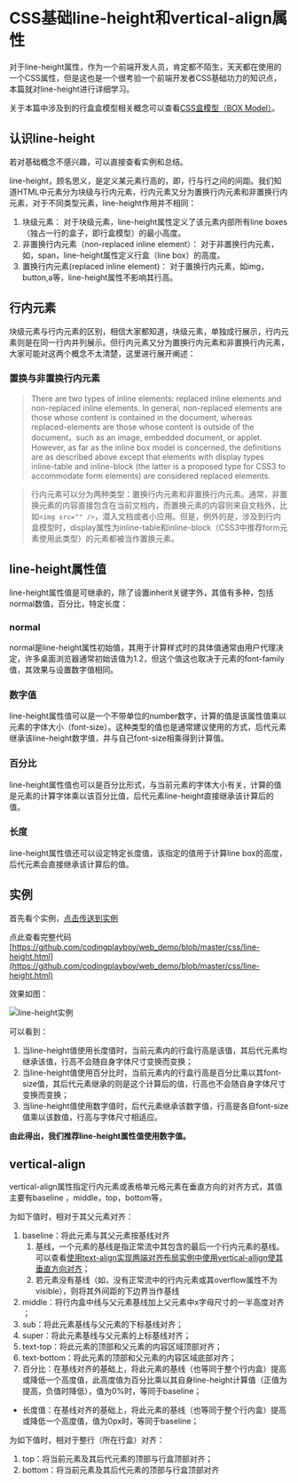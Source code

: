 # CSS基础line-height和vertical-align属性

对于line-height属性，作为一个前端开发人员，肯定都不陌生，天天都在使用的一个CSS属性，但是这也是一个很考验一个前端开发者CSS基础功力的知识点，本篇就对line-height进行详细学习。

关于本篇中涉及到的行盒盒模型相关概念可以查看[CSS盒模型（BOX Model）](http://blog.codingplayboy.com/2016/11/26/css_box_model/)。

## 认识line-height

若对基础概念不感兴趣，可以直接查看实例和总结。

line-height，顾名思义，是定义某元素行高的，即，行与行之间的间距。我们知道HTML中元素分为块级与行内元素，行内元素又分为置换行内元素和非置换行内元素，对于不同类型元素，line-height作用并不相同：

1. 块级元素： 对于块级元素，line-height属性定义了该元素内部所有line boxes（独占一行的盒子，即行盒模型）的最小高度。
2. 非置换行内元素（non-replaced inline element）： 对于非置换行内元素，如，span，line-height属性定义行盒（line box）的高度。
3. 置换行内元素(replaced inline element)： 对于置换行内元素，如img，button,a等，line-height属性不影响其行高。

## 行内元素

块级元素与行内元素的区别，相信大家都知道，块级元素，单独成行展示，行内元素则是在同一行内并列展示。但行内元素又分为置换行内元素和非置换行内元素，大家可能对这两个概念不太清楚，这里进行展开阐述：

### 置换与非置换行内元素

> There are two types of inline elements: replaced inline elements and non-replaced inline elements. In general, non-replaced elements are those whose content is contained in the document, whereas replaced-elements are those whose content is outside of the document，such as an image, embedded document, or applet. 
However, as far as the inline box model is concerned, the definitions are as described above except that elements with display types  inline-table and inline-block (the latter is a proposed type for CSS3 to accommodate form elements) are considered replaced elements.

> 行内元素可以分为两种类型：置换行内元素和非置换行内元素。通常，非置换元素的内容直接包含在当前文档内，而置换元素的内容则来自文档外，比如`<img src="" />`，潜入文档或者小应用。但是，例外的是，涉及到行内盒模型时，display属性为inline-table和inline-block（CSS3中推荐form元素使用此类型）的元素都被当作置换元素。

## line-height属性值

line-height属性值是可继承的，除了设置inherit关键字外，其值有多种，包括normal数值，百分比，特定长度：

### normal

normal是line-height属性初始值，其用于计算样式时的具体值通常由用户代理决定，许多桌面浏览器通常初始该值为1.2，但这个值这也取决于元素的font-family值，其效果与设置数字值相同。

### 数字值

line-height属性值可以是一个不带单位的number数字，计算的值是该属性值乘以元素的字体大小（font-size）。这种类型的值也是通常建议使用的方式，后代元素继承该line-height数字值，并与自己font-size相乘得到计算值。

### 百分比

line-height属性值也可以是百分比形式，与当前元素的字体大小有关，计算的值是元素的计算字体乘以该百分比值，后代元素line-height直接继承该计算后的值。

### 长度

line-height属性值还可以设定特定长度值，该指定的值用于计算line box的高度，后代元素会直接继承该计算后的值。

## 实例

首先看个实例，[点击传送到实例](http://demo.codingplayboy.com/demo/smallcase/htc/line-height.html)

点此查看完整代码 [https://github.com/codingplayboy/web_demo/blob/master/css/line-height.html](https://github.com/codingplayboy/web_demo/blob/master/css/line-height.html)

效果如图：

![line-height实例](http://blog.codingplayboy.com/wp-content/uploads/2016/12/line-height.png)

可以看到：

1. 当line-height值使用长度值时，当前元素内的行盒行高是该值，其后代元素均继承该值，行高不会随自身字体尺寸变换而变换；
1. 当line-height值使用百分比时，当前元素内的行盒行高是百分比乘以其font-size值，其后代元素继承的则是这个计算后的值，行高也不会随自身字体尺寸变换而变换；
1. 当line-height值使用数字值时，后代元素继承该数字值，行高是各自font-size值乘以该数值，行高与字体尺寸相适应。

**由此得出，我们推荐line-height属性值使用数字值。**

## vertical-align

vertical-align属性指定行内元素或表格单元格元素在垂直方向的对齐方式，其值主要有baseline
，middle，top，bottom等，

为如下值时，相对于其父元素对齐：

1. baseline：将此元素与其父元素按基线对齐
    1. 基线，一个元素的基线是指正常流中其包含的最后一个行内元素的基线。可以查看[使用text-align实现两端对齐布局实例中使用vertical-allign使其垂直方向对齐](http://blog.codingplayboy.com/2016/10/01/justify_layout/)；
    1. 若元素没有基线（如，没有正常流中的行内元素或其overflow属性不为visible），则将其外间距的下边界当作基线
1. middle：将行内盒中线与父元素基线加上父元素中x字母尺寸的一半高度对齐  ；
1. sub：将此元素基线与父元素的下标基线对齐；
1. super：将此元素基线与父元素的上标基线对齐；
1. text-top：将此元素的顶部和父元素的内容区域顶部对齐；
1. text-bottom：将此元素的顶部和父元素的内容区域底部对齐；
1. 百分比：在基线对齐的基础上，将此元素的基线（也等同于整个行内盒）提高或降低一个高度值，此高度值为百分比乘以其自身line-height计算值（正值为提高，负值时降低），值为0%时，等同于baseline；
- 长度值：在基线对齐的基础上，将此元素的基线（也等同于整个行内盒）提高或降低一个高度值，值为0px时，等同于baseline；
    
为如下值时，相对于整行（所在行盒）对齐：

1. top：将当前元素及其后代元素的顶部与行盒顶部对齐；
1. bottom：将当前元素及其后代元素的顶部与行盒顶部对齐



